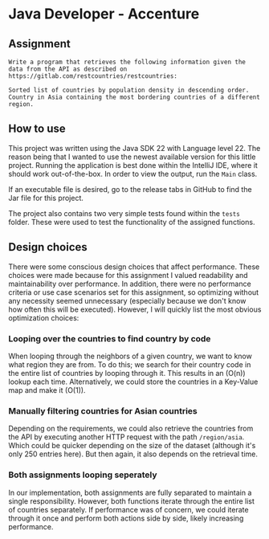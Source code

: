 # Java Developer - Accenture

## Assignment
```
Write a program that retrieves the following information given the data from the API as described on https://gitlab.com/restcountries/restcountries:

Sorted list of countries by population density in descending order.
Country in Asia containing the most bordering countries of a different region.
```

## How to use

This project was written using the Java SDK 22 with Language level 22. The reason being that I wanted to use the newest available version for this little project. Running the application is best done within the IntelliJ IDE, where it should work out-of-the-box. In order to view the output, run the `Main` class. 

If an executable file is desired, go to the release tabs in GitHub to find the Jar file for this project.

The project also contains two very simple tests found within the `tests` folder. These were used to test the functionality of the assigned functions.

## Design choices 
There were some conscious design choices that affect performance. These choices were made because for this assignment I valued readability and maintainability over performance. In addition, there were no performance criteria or use case scenarios set for this assignment, so optimizing without any necessity seemed unnecessary (especially because we don't know how often this will be executed). However, I will quickly list the most obvious optimization choices:


### Looping over the countries to find country by code

When looping through the neighbors of a given country, we want to know what region they are from. To do this; we search for their country code in the entire list of countries by looping through it. This results in an (O(n)) lookup each time. Alternatively, we could store the countries in a Key-Value map and make it (O(1)).

### Manually filtering countries for Asian countries

Depending on the requirements, we could also retrieve the countries from the API by executing another HTTP request with the path `/region/asia`. Which could be quicker depending on the size of the dataset (although it's only 250 entries here). But then again, it also depends on the retrieval time.

### Both assignments looping seperately

In our implementation, both assignments are fully separated to maintain a single responsibility. However, both functions iterate through the entire list of countries separately. If performance was of concern, we could iterate through it once and perform both actions side by side, likely increasing performance.